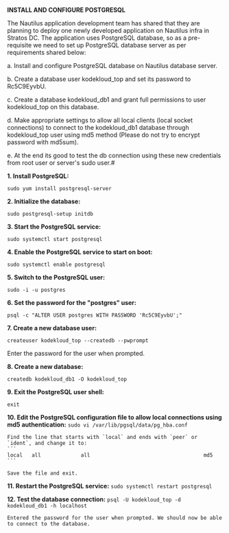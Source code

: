 **INSTALL AND CONFIGURE POSTGRESQL**

The Nautilus application development team has shared that they are planning to deploy one newly developed application on Nautilus infra in Stratos DC. The application uses PostgreSQL database, so as a pre-requisite we need to set up PostgreSQL database server as per requirements shared below:

a. Install and configure PostgreSQL database on Nautilus database server.

b. Create a database user kodekloud_top and set its password to Rc5C9EyvbU.

c. Create a database kodekloud_db1 and grant full permissions to user kodekloud_top on this database.

d. Make appropriate settings to allow all local clients (local socket connections) to connect to the kodekloud_db1 database through kodekloud_top user using md5 method (Please do not try to encrypt password with md5sum).

e. At the end its good to test the db connection using these new credentials from root user or server's sudo user.#


**1. Install PostgreSQL:**
   ```
   sudo yum install postgresql-server
   ```

**2. Initialize the database:**
   ```
   sudo postgresql-setup initdb
   ```

**3. Start the PostgreSQL service:**
   ```
   sudo systemctl start postgresql
   ```

**4. Enable the PostgreSQL service to start on boot:**
   ```
   sudo systemctl enable postgresql
   ```

**5. Switch to the PostgreSQL user:**
   ```
   sudo -i -u postgres
   ```

**6. Set the password for the "postgres" user:**
   ```
   psql -c "ALTER USER postgres WITH PASSWORD 'Rc5C9EyvbU';"
   ```

**7. Create a new database user:**
   ```
   createuser kodekloud_top --createdb --pwprompt
   ```

   Enter the password for the user when prompted.

**8. Create a new database:**
   ```
   createdb kodekloud_db1 -O kodekloud_top
   ```

**9. Exit the PostgreSQL user shell:**
   ```
   exit
   ```

**10. Edit the PostgreSQL configuration file to allow local connections using md5 authentication:**
    ```
    sudo vi /var/lib/pgsql/data/pg_hba.conf
    ```

    Find the line that starts with `local` and ends with `peer` or `ident`, and change it to:
    ```
    local   all             all                                     md5
    ```

    Save the file and exit.

**11. Restart the PostgreSQL service:**
    ```
    sudo systemctl restart postgresql
    ```

**12. Test the database connection:**
    ```
    psql -U kodekloud_top -d kodekloud_db1 -h localhost
    ```

    Entered the password for the user when prompted. We should now be able to connect to the database.

